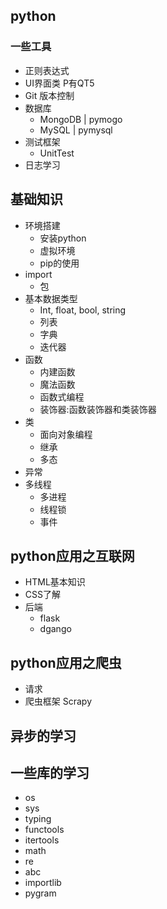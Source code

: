 ## python
### 一些工具
- 正则表达式 
- UI界面类 P有QT5 
- Git 版本控制
- 数据库
    - MongoDB | pymogo
    - MySQL | pymysql
- 测试框架
    - UnitTest
- 日志学习
## 基础知识
- 环境搭建
    - 安装python
    - 虚拟环境
    - pip的使用
- import 
    - 包
- 基本数据类型
    - Int, float, bool, string
    - 列表
    - 字典
    - 迭代器
- 函数
    - 内建函数
    - 魔法函数
    - 函数式编程
    - 装饰器:函数装饰器和类装饰器
- 类
    - 面向对象编程
    - 继承
    - 多态
- 异常
- 多线程
    - 多进程
    - 线程锁
    - 事件
## python应用之互联网
- HTML基本知识
- CSS了解
- 后端
    - flask
    - dgango
## python应用之爬虫
- 请求
- 爬虫框架 Scrapy
## 异步的学习
## 一些库的学习
- os
- sys
- typing
- functools
- itertools
- math
- re
- abc
- importlib
- pygram
    